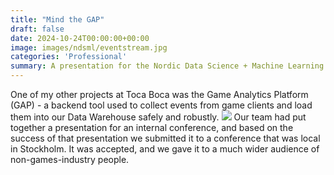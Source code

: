 ```yaml
---
title: "Mind the GAP"
draft: false
date: 2024-10-24T00:00:00+00:00
image: images/ndsml/eventstream.jpg
categories: 'Professional'
summary: A presentation for the Nordic Data Science + Machine Learning Summit
---
```

One of my other projects at Toca Boca was the Game Analytics Platform (GAP) - a backend tool used to collect events from game clients and load them into our Data Warehouse safely and robustly.
![](../../images/ndsml/observability.jpg)
Our team had put together a presentation for an internal conference, and based on the success of that presentation we submitted it to a conference that was local in Stockholm. It was accepted, and we gave it to a much wider audience of non-games-industry people.